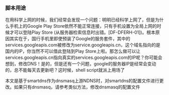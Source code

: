 ### 脚本用途
在用科学上网的时候，我们经常会发现一个问题：明明已经科学上网了，但是为什么手机上的Google Play Store依然不能正常连接，只有手机设置为全局上网的时候才可以登陆Play Store (从服务器检索信息时出错。[DF-DFERH-01])。根本原因其实在于，国行手机里即使预装了Google的服务套件，其中的services.googleapis.com被修改为service.googleapis.cn，这个域名指向的是国内的IP，你当然不可以借此登陆到Play Store上啦。那怎么做可以让services.googleapis.cn指向真实的services.googleapis.com的IP呢？你可能会想到，修改DNS！是的，但是还有一个问题，google的服务器IP是经常会变动的，总不能每天去更新吧？这时候，shell script就派上用场了

本文是基于smartdns作为dnsmasq上游NDNS时，对smartdns的配置文件进行更改。如果只有dnsmasq，请参考类似方法，修改dnsmasq的配置文件
